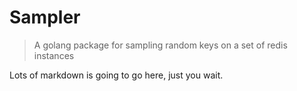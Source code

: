 # Sampler

> A golang package for sampling random keys on a set of redis instances

Lots of markdown is going to go here, just you wait.

